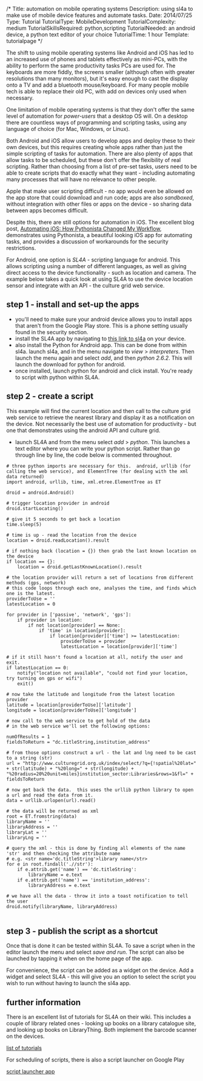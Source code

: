 /*
Title: automation on mobile operating systems
Description: using sl4a to make use of mobile device features and automate tasks.
Date: 2014/07/25
Type: Tutorial
TutorialType: MobileDevelopment
TutorialComplexity: medium
TutorialSkillsRequired: python,scripting
TutorialNeeded: an android device, a python text editor of your choice
TutorialTime: 1 hour
Template: tutorialpage
*/

The shift to using mobile operating systems like Android and iOS has led to an increased use of phones and tablets effectively as mini-PCs, with the ability to perform the same productivity tasks PCs are used for.  The keyboards are more fiddly, the screens smaller (although often with greater resolutions than many monitors), but it's easy enough to cast the display onto a TV and add a bluetooth mouse/keyboard.  For many people mobile tech is able to replace their old PC, with add on devices only used when necessary.

One limitation of mobile operating systems is that they don't offer the same level of automation for *power-users* that a desktop OS will.  On a desktop there are countless ways of programming and scripting tasks, using any language of choice (for Mac, Windows, or Linux).

Both Android and iOS allow users to develop apps and deploy these to their own devices, but this requires creating whole apps rather than just the simple scripting of tasks for automation.  There are also plenty of apps that allow tasks to be scheduled, but these don't offer the flexibility of real scripting.  Rather than choosing from a list of pre-set tasks, users need to be able to create scripts that do exactly what they want - including automating many processes that will have no relevance to other people.

Apple that make user scripting difficult - no app would even be allowed on the app store that could download and run code;  apps are also *sandboxed*, without integration with other files or apps on the device - so sharing data between apps becomes difficult.

Despite this, there are still options for automation in iOS.  The excellent blog post, [Automating iOS: How Pythonista Changed My Workflow]( http://www.macstories.net/stories/automating-ios-how-pythonista-changed-my-workflow), demonstrates using Pythonista, a beautiful looking iOS app for automating tasks, and provides a discussion of workarounds for the security restrictions.

For Android, one option is *SL4A* - scripting language for android.  This allows scripting using a number of different languages, as well as giving direct access to the device functionality - such as location and camera.  The example below takes a quick look at using SL4A to use the device location sensor and integrate with an API - the culture grid web service.

## step 1 - install and set-up the apps

- you'll need to make sure your android device allows you to install apps that aren't from the Google Play store.  This is a phone setting usually found in the security section.
- install the SL4A app by navigating to [this link to sl4a](http://code.google.com/p/android-scripting/) on your device.
- also install the Python for Android app.  This can be done from within sl4a.  launch sl4a, and in the menu navigate to *view* > *interpreters*.  Then launch the menu again and select *add*, and then *python 2.6.2*.  This will launch the download for python for android.
- once installed, launch python for android and click install.  You're ready to script with python within SL4A.

## step 2 - create a script
This example will find the current location and then call to the culture grid web service to retrieve the nearest library and display it as a notification on the device.  Not necessarily the best use of automation for productivity - but one that demonstrates using the android API and culture grid.

- launch SL4A and from the menu select *add* > *python*.  This launches a text editor where you can write your python script.  Rather than go through line by line, the code below is commented throughout.

<pre class="prettyprint linenums">
<code># three python imports are necessary for this.  android, urllib (for calling the web service), and ElementTree (for dealing with the xml data returned)
import android, urllib, time, xml.etree.ElementTree as ET

droid = android.Android()

# trigger location provider in android
droid.startLocating()

# give it 5 seconds to get back a location 
time.sleep(5)

# time is up - read the location from the device
location = droid.readLocation().result

# if nothing back (location = {}) then grab the last known location on the device
if location == {}:
	location = droid.getLastKnownLocation().result

# the location provider will return a set of locations from different methods (gps, network)
# this code loops through each one, analyses the time, and finds which one is the latest.
providerToUse = ''
latestLocation = 0

for provider in ['passive', 'network', 'gps']:
	if provider in location:
		if not location[provider] == None:
			if 'time' in location[provider]:
				if location[provider]['time'] >= latestLocation:
					providerToUse = provider
					latestLocation = location[provider]['time']

# if it still hasn't found a location at all, notify the user and exit.
if latestLocation == 0:
	notify("location not available", "could not find your location, try turning on gps or wifi")
	exit()
					
# now take the latitude and longitude from the latest location provider					
latitude = location[providerToUse]['latitude']
longitude = location[providerToUse]['longitude']

# now call to the web service to get hold of the data
# in the web service we'll set the following options:

numOfResults = 1
fieldsToReturn = "dc.titleString,institution_address"

# from those options construct a url - the lat and lng need to be cast to a string (str)
url = "http://www.culturegrid.org.uk/index/select/?q={!spatial%20lat=" + str(latitude) + "%20long=" + str(longitude) + "%20radius=20%20unit=miles}institution_sector:Libraries&rows=1&fl=" + fieldsToReturn

# now get back the data.  this uses the urllib python library to open a url and read the data from it.
data = urllib.urlopen(url).read()

# the data will be returned as xml
root = ET.fromstring(data)
libraryName = ''
libraryAddress = ''
libraryLat = ''
libraryLng = ''

# query the xml - this is done by finding all elements of the name 'str' and then checking the attribute name
# e.g. &lt;str name='dc.titleString'&gt;library name&lt;/str&gt;
for e in root.findall('.//str'):
    if e.attrib.get('name') == 'dc.titleString':
        libraryName = e.text
    if e.attrib.get('name') == 'institution_address':
        libraryAddress = e.text

# we have all the data - throw it into a toast notification to tell the user
droid.notify(libraryName, libraryAddress)
</code>
</pre>

## step 3 - publish the script as a shortcut
Once that is done it can be tested within SL4A.  To save a script when in the editor launch the menu and select *save and run*.  The script can also be launched by tapping it when on the home page of the app.

For convenience, the script can be added as a widget on the device.  Add a widget and select SL4A - this will give you an option to select the script you wish to run without having to launch the sl4a app.

## further information
There is an excellent list of tutorials for SL4A on their wiki.  This includes a couple of library related ones - looking up books on a library catalogue site, and looking up books on LibraryThing.  Both implement the barcode scanner on the devices.

[list of tutorials](https://code.google.com/p/android-scripting/wiki/Tutorials)

For scheduling of scripts, there is also a script launcher on Google Play

[script launcher app](https://play.google.com/store/apps/details?id=org.androidideas.scriptlauncher&hl=en_GB)